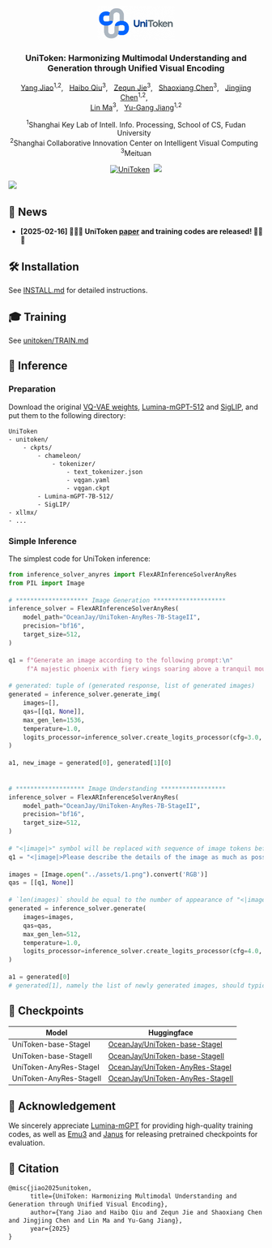 <div align="center">

<img src="assets/logo.png" width="30%"/>



<!-- <b> An auto-regressive generation model that combines discrete and continuous representations to process visual inputs, making it easy to integrate both visual understanding and image generation tasks. -->

<h3>UniToken: Harmonizing Multimodal Understanding and Generation through Unified Visual Encoding</h3>

[Yang Jiao](https://sxjyjay.github.io/)<sup>1,2</sup>, &nbsp; [Haibo Qiu](https://haibo-qiu.github.io/)<sup>3</sup>, &nbsp; [Zequn Jie](https://scholar.google.com/citations?user=4sKGNB0AAAAJ&hl=zh-CN&oi=sra)<sup>3</sup>, &nbsp; [Shaoxiang Chen](https://scholar.google.com/citations?user=WL5mbfEAAAAJ&hl=zh-CN)<sup>3</sup>, &nbsp; [Jingjing Chen](https://jingjing1.github.io/)<sup>1,2</sup>, &nbsp; </br>
[Lin Ma](https://forestlinma.com/)<sup>3</sup>, &nbsp; [Yu-Gang Jiang](https://fvl.fudan.edu.cn/)<sup>1,2</sup>

<sup>1</sup>Shanghai Key Lab of Intell. Info. Processing, School of CS, Fudan University &nbsp; </br> 
<sup>2</sup>Shanghai Collaborative Innovation Center on Intelligent Visual Computing &nbsp; </br>
<sup>3</sup>Meituan 

[![UniToken](https://img.shields.io/badge/Paper-UniToken-d32f2f.svg?logo=arXiv)](assets/Technical_Report.pdf)&#160;
<a href='https://huggingface.co/OceanJay/UniToken-AnyRes-StageII'><img src='https://img.shields.io/badge/%F0%9F%A4%97%20Hugging%20Face%20-models-blue'></a><br>

</div>

<img src="assets/demo.png">

## 📣 News

- **[2025-02-16] 🎉🎉🎉 UniToken [paper](assets/Technical_Report.pdf) and training codes are released! 🎉🎉🎉**

## 🛠️ Installation

See [INSTALL.md](./INSTALL.md) for detailed instructions.



## 🎓 Training
See [unitoken/TRAIN.md](unitoken/TRAIN.md)

## 🤖 Inference

<!-- > [!Note]
>
> Before using the Lumina-mGPT model, run
>
> ```bash
> # bash
> cd lumina_mgpt
> ```
>
> to enter the directory of the Lumina-mGPT implementation. -->

### Preparation

Download the original [VQ-VAE weights](https://github.com/facebookresearch/chameleon),  [Lumina-mGPT-512](https://huggingface.co/Alpha-VLLM/Lumina-mGPT-7B-512) and [SigLIP](https://huggingface.co/google/siglip-so400m-patch14-384), and put them to the following directory:

```
UniToken
- unitoken/
    - ckpts/
        - chameleon/
            - tokenizer/
                - text_tokenizer.json
                - vqgan.yaml
                - vqgan.ckpt
        - Lumina-mGPT-7B-512/
        - SigLIP/
- xllmx/
- ...
```



### Simple Inference

The simplest code for UniToken inference:

```python
from inference_solver_anyres import FlexARInferenceSolverAnyRes
from PIL import Image

# ******************** Image Generation ********************
inference_solver = FlexARInferenceSolverAnyRes(
    model_path="OceanJay/UniToken-AnyRes-7B-StageII",
    precision="bf16",
    target_size=512,
)

q1 = f"Generate an image according to the following prompt:\n"
     f"A majestic phoenix with fiery wings soaring above a tranquil mountain lake, casting shimmering reflections on the water. Sparks and embers trail behind it as the sky glows with hues of orange and gold."

# generated: tuple of (generated response, list of generated images)
generated = inference_solver.generate_img(
    images=[],
    qas=[[q1, None]],
    max_gen_len=1536,
    temperature=1.0,
    logits_processor=inference_solver.create_logits_processor(cfg=3.0, image_top_k=4000),
)

a1, new_image = generated[0], generated[1][0]


# ******************* Image Understanding ******************
inference_solver = FlexARInferenceSolverAnyRes(
    model_path="OceanJay/UniToken-AnyRes-7B-StageII",
    precision="bf16",
    target_size=512,
)

# "<|image|>" symbol will be replaced with sequence of image tokens before fed to LLM
q1 = "<|image|>Please describe the details of the image as much as possible."

images = [Image.open("../assets/1.png").convert('RGB')]
qas = [[q1, None]]

# `len(images)` should be equal to the number of appearance of "<|image|>" in qas
generated = inference_solver.generate(
    images=images,
    qas=qas,
    max_gen_len=512,
    temperature=1.0,
    logits_processor=inference_solver.create_logits_processor(cfg=4.0, image_top_k=2000),
)

a1 = generated[0]
# generated[1], namely the list of newly generated images, should typically be empty in this case.
```

## 🤗 Checkpoints

| Model        |Huggingface                                                                              |
| ------------ | ---------------------------------------------------------------------------------------- |
| UniToken-base-StageI   | [OceanJay/UniToken-base-StageI](https://huggingface.co/OceanJay/UniToken-base-StageI)       |
| UniToken-base-StageII   | [OceanJay/UniToken-base-StageII](https://huggingface.co/OceanJay/UniToken-base-StageII)       |
| UniToken-AnyRes-StageI | [OceanJay/UniToken-AnyRes-StageI](https://huggingface.co/OceanJay/UniToken-AnyRes-StageI) |
| UniToken-AnyRes-StageII  | [OceanJay/UniToken-AnyRes-StageII](https://huggingface.co/OceanJay/UniToken-AnyRes-StageII)     |



## 🙏 Acknowledgement

We sincerely appreciate [Lumina-mGPT](https://github.com/Alpha-VLLM/Lumina-mGPT) for providing high-quality training codes, as well as [Emu3](https://github.com/baaivision/Emu3) and [Janus](https://github.com/deepseek-ai/Janus) for releasing pretrained checkpoints for evaluation.

## 📄 Citation

```
@misc{jiao2025unitoken,
      title={UniToken: Harmonizing Multimodal Understanding and Generation through Unified Visual Encoding},
      author={Yang Jiao and Haibo Qiu and Zequn Jie and Shaoxiang Chen and Jingjing Chen and Lin Ma and Yu-Gang Jiang},
      year={2025}
}
```
